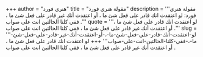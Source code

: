 +++
author = "هنري فورد"
title = "مقولة هنري فورد"
description = '''مقولة هنري فورد: لو اعتقدت انك قادر على فعل شئ ما ، أو اعتقدت أنك غير قادر على فعل شئ ما ، ففي كلتا الحالتين انت على صواب .'''
quote = '''لو اعتقدت انك قادر على فعل شئ ما ، أو اعتقدت أنك غير قادر على فعل شئ ما ، ففي كلتا الحالتين انت على صواب .'''
slug = '''لو-اعتقدت-انك-قادر-على-فعل-شئ-ما-،-أو-اعتقدت-أنك-غير-قادر-على-فعل-شئ-ما-،-ففي-كلتا-الحالتين-انت-على-صواب'''
+++
لو اعتقدت انك قادر على فعل شئ ما ، أو اعتقدت أنك غير قادر على فعل شئ ما ، ففي كلتا الحالتين انت على صواب .
